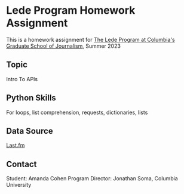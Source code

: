 # Lede Program Homework Assignment

This is a homework assignment for [The Lede Program at Columbia's Graduate School of Journalism](https://ledeprogram.com), Summer 2023

## Topic

Intro To APIs 

## Python Skills

For loops, list comprehension, requests, dictionaries, lists

## Data Source

[Last.fm](https://www.last.fm/api)  

## Contact

Student: Amanda Cohen
Program Director: Jonathan Soma, Columbia University
